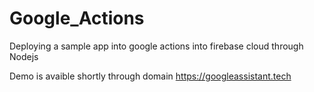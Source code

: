 # Google_Actions
Deploying a sample app into google actions into firebase cloud through Nodejs

Demo is avaible shortly through domain https://googleassistant.tech

